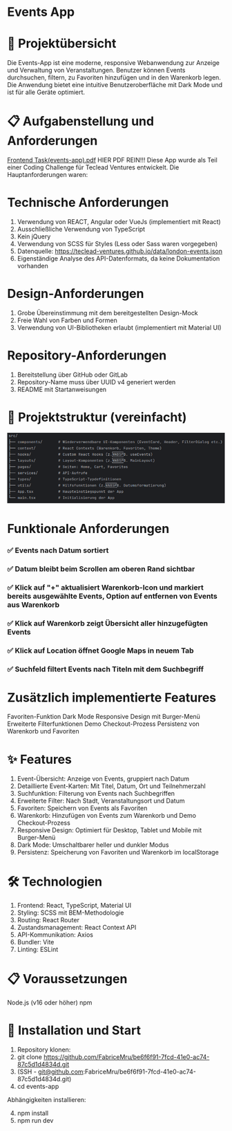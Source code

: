 # Events App

# 📱 Projektübersicht
Die Events-App ist eine moderne, responsive Webanwendung zur Anzeige und Verwaltung von Veranstaltungen. 
Benutzer können Events durchsuchen, filtern, zu Favoriten hinzufügen und in den Warenkorb legen. 
Die Anwendung bietet eine intuitive Benutzeroberfläche mit Dark Mode und ist für alle Geräte optimiert.

# 📋 Aufgabenstellung und Anforderungen
[Frontend Task(events-app).pdf](../../../Downloads/Frontend%20Task%28events-app%29.pdf) HIER PDF REIN!!!
Diese App wurde als Teil einer Coding Challenge für Teclead Ventures entwickelt. Die Hauptanforderungen waren:

# Technische Anforderungen
1. Verwendung von REACT, Angular oder VueJs (implementiert mit React)
2. Ausschließliche Verwendung von TypeScript
3. Kein jQuery
4. Verwendung von SCSS für Styles (Less oder Sass waren vorgegeben)
5. Datenquelle: https://teclead-ventures.github.io/data/london-events.json
6. Eigenständige Analyse des API-Datenformats, da keine Dokumentation vorhanden

# Design-Anforderungen

1. Grobe Übereinstimmung mit dem bereitgestellten Design-Mock
2. Freie Wahl von Farben und Formen
3. Verwendung von UI-Bibliotheken erlaubt (implementiert mit Material UI)

# Repository-Anforderungen

1. Bereitstellung über GitHub oder GitLab
2. Repository-Name muss über UUID v4 generiert werden
3. README mit Startanweisungen


# 📁 Projektstruktur (vereinfacht)
![img.png](public/img.png)

# Funktionale Anforderungen

### ✅ Events nach Datum sortiert
### ✅ Datum bleibt beim Scrollen am oberen Rand sichtbar
### ✅ Klick auf "+" aktualisiert Warenkorb-Icon und markiert bereits ausgewählte Events, Option auf entfernen von Events aus Warenkorb
### ✅ Klick auf Warenkorb zeigt Übersicht aller hinzugefügten Events
### ✅ Klick auf Location öffnet Google Maps in neuem Tab
### ✅ Suchfeld filtert Events nach Titeln mit dem Suchbegriff


# Zusätzlich implementierte Features

 Favoriten-Funktion
 Dark Mode
 Responsive Design mit Burger-Menü
 Erweiterte Filterfunktionen
 Demo Checkout-Prozess
 Persistenz von Warenkorb und Favoriten


# ✨ Features

1. Event-Übersicht: Anzeige von Events, gruppiert nach Datum
2. Detaillierte Event-Karten: Mit Titel, Datum, Ort und Teilnehmerzahl
3. Suchfunktion: Filterung von Events nach Suchbegriffen
4. Erweiterte Filter: Nach Stadt, Veranstaltungsort und Datum
5. Favoriten: Speichern von Events als Favoriten
6. Warenkorb: Hinzufügen von Events zum Warenkorb und Demo Checkout-Prozess
7. Responsive Design: Optimiert für Desktop, Tablet und Mobile mit Burger-Menü
8. Dark Mode: Umschaltbarer heller und dunkler Modus
9. Persistenz: Speicherung von Favoriten und Warenkorb im localStorage


# 🛠️ Technologien

1. Frontend: React, TypeScript, Material UI
2. Styling: SCSS mit BEM-Methodologie
3. Routing: React Router
4. Zustandsmanagement: React Context API
5. API-Kommunikation: Axios
6. Bundler: Vite
7. Linting: ESLint


# 📋 Voraussetzungen

 Node.js (v16 oder höher)
 npm


# 🚀 Installation und Start

1. Repository klonen:
2. git clone https://github.com/FabriceMru/be6f6f91-7fcd-41e0-ac74-87c5d1d4834d.git
2. (SSH - git@github.com:FabriceMru/be6f6f91-7fcd-41e0-ac74-87c5d1d4834d.git)
3. cd events-app

Abhängigkeiten installieren:

4. npm install
5. npm run dev
